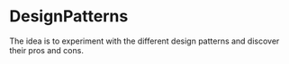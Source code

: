 # DesignPatterns

The idea is to experiment with the different design patterns and discover their pros and cons.
